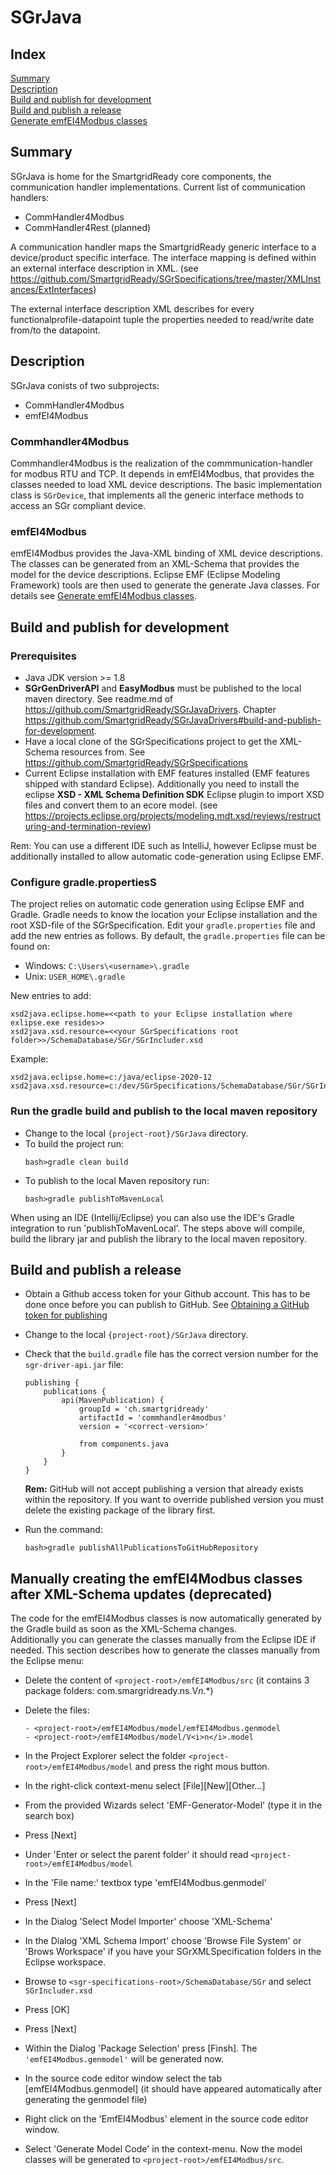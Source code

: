 # SGrJava

## Index
[Summary](#summary)<br>
[Description](#description)<br>
[Build and publish for development](#build-and-publish-for-development)<br>
[Build and publish a release](#build-and-publish-a-release)<br>
[Generate emfEI4Modbus classes](#generate-emfei4modbus-classes-afte-xml-schema-updates)<br>

## Summary
SGrJava is home for the SmartgridReady core components, the communication handler implementations.
Current list of communication handlers:
- CommHandler4Modbus
- CommHandler4Rest (planned)

A communication handler maps the SmartgridReady generic interface to a device/product specific interface. The interface mapping is defined within an external interface description in XML. (see https://github.com/SmartgridReady/SGrSpecifications/tree/master/XMLInstances/ExtInterfaces)

The external interface description XML describes for every functionalprofile-datapoint tuple the properties needed to read/write date from/to the datapoint.

## Description

SGrJava conists of two subprojects:
- CommHandler4Modbus
- emfEI4Modbus

### Commhandler4Modbus
Commhandler4Modbus is the realization of the commmunication-handler for modbus RTU and TCP. It depends in emfEI4Modbus, that provides the classes needed to load XML device descriptions. The basic implementation class is ```SGrDevice```, that implements all the generic interface methods to access an SGr compliant device.


### emfEI4Modbus
emfEI4Modbus provides the Java-XML binding of XML device descriptions. The classes can be generated from an XML-Schema that provides the model for the device descriptions. Eclipse EMF (Eclipse Modeling Framework) tools are then used to generate the generate Java classes. For details see [Generate emfEI4Modbus classes](#generate-emfei4modbus-classes-afte-xml-schema-updates).


## Build and publish for development

### Prerequisites
- Java JDK version >= 1.8
- <b>SGrGenDriverAPI</b> and <b>EasyModbus</b> must be published to the local maven directory. See readme.md of https://github.com/SmartgridReady/SGrJavaDrivers. Chapter https://github.com/SmartgridReady/SGrJavaDrivers#build-and-publish-for-development.
- Have a local clone of the SGrSpecifications project to get the XML-Schema resources from. See https://github.com/SmartgridReady/SGrSpecifications
- Current Eclipse installation with EMF features installed (EMF features shipped with standard Eclipse). Additionally you need to install the eclipse <b>XSD - XML Schema Definition SDK</b> Eclipse plugin to import XSD files and convert them to an ecore model. (see https://projects.eclipse.org/projects/modeling.mdt.xsd/reviews/restructuring-and-termination-review)

Rem: You can use a different IDE such as IntelliJ, however Eclipse must be additionally installed to allow
automatic code-generation using Eclipse EMF.

### Configure gradle.propertiesS
The project relies on automatic code generation using Eclipse EMF and Gradle. Gradle needs to know the location
your Eclipse installation and the root XSD-file of the SGrSpecification. Edit your ```gradle.properties``` file and add the new entries as follows. By default, the ```gradle.properties``` file can be found on:
- Windows: ```C:\Users\<username>\.gradle```
- Unix: ```USER_HOME\.gradle```

New entries to add:
```
xsd2java.eclipse.home=<<path to your Eclipse installation where exlipse.exe resides>>
xsd2java.xsd.resource=<<your SGrSpecifications root folder>>/SchemaDatabase/SGr/SGrIncluder.xsd
```
Example:
```
xsd2java.eclipse.home=c:/java/eclipse-2020-12
xsd2java.xsd.resource=c:/dev/SGrSpecifications/SchemaDatabase/SGr/SGrIncluder.xsd
```

### Run the gradle build and publish to the local maven repository
- Change to the local ```{project-root}/SGrJava``` directory.
- To build the project run:
    ```
    bash>gradle clean build
    ```
- To publish to the local Maven repository run:
    ```
    bash>gradle publishToMavenLocal
    ```

When using an IDE (Intellij/Eclipse) you can also use the IDE's Gradle integration to run 'publishToMavenLocal'. The steps above will compile, build the library jar and publish the library to the local maven repository.

## Build and publish a release
- Obtain a Github access token for your Github account. This has to be done once before you can  publish to GitHub. See [Obtaining a GitHub token for publishing](https://github.com/SmartgridReady/SGrJavaDrivers#obtaining-a-github-token-for-publishing)

- Change to the local ```{project-root}/SGrJava``` directory.
- Check that the ```build.gradle``` file has the correct version number for the ```sgr-driver-api.jar``` file:
    ```
    publishing {
        publications {
            api(MavenPublication) {
                groupId = 'ch.smartgridready'
                artifactId = 'commhandler4modbus'
                version = '<correct-version>'

                from components.java        
            }
        }
    }
    ```
    <b>Rem:</b> GitHub will not accept publishing a version that already exists within the repository. If you want to override published version you must delete the existing package of the library first.

- Run the command:
    ```
    bash>gradle publishAllPublicationsToGitHubRepository
    ```

## Manually creating the emfEI4Modbus classes after XML-Schema updates (deprecated)
The code for the emfEI4Modbus classes is now automatically generated by the Gradle build as soon as the XML-Schema changes.<br>
Additionally you can generate the classes manually from the Eclipse IDE if needed. This section describes how to generate
the classes manually from the Eclipse menu:

- Delete the content of ```<project-root>/emfEI4Modbus/src``` (it contains 3 package folders: com.smargridready.ns.V<i>n</i>.*)

- Delete the files:
    ```
    - <project-root>/emfEI4Modbus/model/emfEI4Modbus.genmodel
    - <project-root>/emfEI4Modbus/model/V<i>n</i>.model
    ```
- In the Project Explorer select the folder ```<project-root>/emfEI4Modbus/model``` and press the right mous button.
- In the right-click context-menu select [File][New][Other...]
- From the provided Wizards select 'EMF-Generator-Model' (type it in the search box)
- Press [Next]
- Under 'Enter or select the parent folder' it should read ```<project-root>/emfEI4Modbus/model```
- In the 'File name:' textbox type 'emfEI4Modbus.genmodel'
- Press [Next]
- In the Dialog 'Select Model Importer' choose 'XML-Schema'
- In the Dialog 'XML Schema Import' choose 'Browse File System' or 'Brows Workspace' if you have your SGrXMLSpecification folders in the Eclipse workspace.
- Browse to ```<sgr-specifications-root>/SchemaDatabase/SGr``` and select ```SGrIncluder.xsd```
- Press [OK]
- Press [Next]
- Within the Dialog 'Package Selection' press [Finsh]. The ```'emfEI4Modbus.genmodel'``` will be generated now.
- In the source code editor window select the tab [emfEI4Modbus.genmodel] (it should have appeared automatically after generating the genmodel file)
- Right click on the 'EmfEI4Modbus' element in the source code editor window.
- Select 'Generate Model Code' in the context-menu. Now the model classes will be generated to ```<project-root>/emfEI4Modbus/src```.

